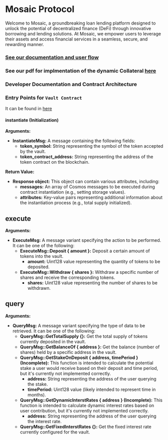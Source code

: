 # Mosaic Protocol

Welcome to Mosaic, a groundbreaking loan lending platform designed to unlock the potential of decentralized finance (DeFi) through innovative borrowing and lending solutions. At Mosaic, we empower users to leverage their assets and access financial services in a seamless, secure, and rewarding manner.

### <a href="https://mosaic-protocol.gitbook.io/mosaic"> See our documentation and user flow</a>
### See our pdf for implmentation of the dynamic Collateral <a href="https://github.com/utkarshdagoat/Mosaic-Protocol/blob/main/dynamic_collateral.pdf">here</a> 
### Developer Documentation and Contract Architecture

### Entry Points for `Vault Contract`
It can be found in <a href="https://github.com/utkarshdagoat/Mosaic-Protocol/blob/main/contracts/vault/src/contract.rs">here</a>
#### instantiate (Initialization)
**Arguments:**
- **InstantiateMsg:** A message containing the following fields:
  - **token_symbol:** String representing the symbol of the token accepted by the vault.
  - **token_contract_address:** String representing the address of the token contract on the blockchain.

**Return Value:**
- **Response object:** This object can contain various attributes, including:
  - **messages:** An array of Cosmos messages to be executed during contract instantiation (e.g., setting storage values).
  - **attributes:** Key-value pairs representing additional information about the instantiation process (e.g., total supply initialized).

## execute 
**Arguments:**
- **ExecuteMsg:** A message variant specifying the action to be performed. It can be one of the following:
  - **ExecuteMsg::Deposit { amount }:** Deposit a certain amount of tokens into the vault.
    - **amount:** Uint128 value representing the quantity of tokens to be deposited.
  - **ExecuteMsg::Withdraw { shares }:** Withdraw a specific number of shares and receive the corresponding tokens.
    - **shares:** Uint128 value representing the number of shares to be withdrawn.

## query
**Arguments:**
- **QueryMsg:** A message variant specifying the type of data to be retrieved. It can be one of the following:
  - **QueryMsg::GetTotalSupply {}:** Get the total supply of tokens currently deposited in the vault.
  - **QueryMsg::GetBalanceOf { address }:** Get the balance (number of shares) held by a specific address in the vault.
  - **QueryMsg::GetStakeOnDeposit { address, timePeriod } (Incomplete):** This function is intended to calculate the potential stake a user would receive based on their deposit and time period, but it's currently not implemented correctly.
    - **address:** String representing the address of the user querying the stake.
    - **timePeriod:** Uint128 value (likely intended to represent time in months).
  - **QueryMsg::GetDynamicInterstRates { address } (Incomplete):** This function is intended to calculate dynamic interest rates based on user contribution, but it's currently not implemented correctly.
    - **address:** String representing the address of the user querying the interest rate.
  - **QueryMsg::GetFixedInterstRates {}:** Get the fixed interest rate currently configured for the vault.